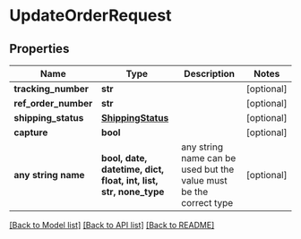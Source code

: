 # UpdateOrderRequest


## Properties
Name | Type | Description | Notes
------------ | ------------- | ------------- | -------------
**tracking_number** | **str** |  | [optional] 
**ref_order_number** | **str** |  | [optional] 
**shipping_status** | [**ShippingStatus**](ShippingStatus.md) |  | [optional] 
**capture** | **bool** |  | [optional] 
**any string name** | **bool, date, datetime, dict, float, int, list, str, none_type** | any string name can be used but the value must be the correct type | [optional]

[[Back to Model list]](../README.md#documentation-for-models) [[Back to API list]](../README.md#documentation-for-api-endpoints) [[Back to README]](../README.md)


